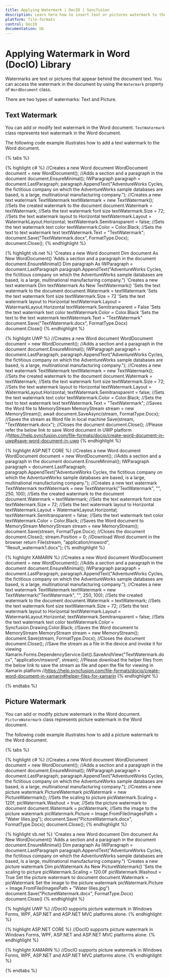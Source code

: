 ```yaml
---
title: Applying Watermark | DocIO | Syncfusion
description: Learn here how to insert text or pictures watermark to the Word document in Syncfusion Word (DocIO) Library and more.
platform: file-formats
control: DocIO
documentation: UG
---
```


# Applying Watermark in Word (DocIO) Library

Watermarks are text or pictures that appear behind the document text. You can access the watermark in the document by using the `Watermark` property of `WordDocument` class.

There are two types of watermarks: Text and Picture.

## Text Watermark

You can add or modify text watermark in the Word document. `TextWatermark` class represents text watermark in the Word document.

The following code example illustrates how to add a text watermark to the Word document.

{% tabs %} 

{% highlight c# %}
//Creates a new Word document
WordDocument document = new WordDocument();
//Adds a section and a paragraph in the document
document.EnsureMinimal();
IWParagraph paragraph = document.LastParagraph;
paragraph.AppendText("AdventureWorks Cycles, the fictitious company on which the AdventureWorks sample databases are based, is a large, multinational manufacturing company.");
//Creates a new text watermark
TextWatermark textWatermark = new TextWatermark();
//Sets the created watermark to the document
document.Watermark = textWatermark;
//Sets the text watermark font size
textWatermark.Size = 72;
//Sets the text watermark layout to Horizontal
textWatermark.Layout = WatermarkLayout.Horizontal;
textWatermark.Semitransparent = false;
//Sets the text watermark text color
textWatermark.Color = Color.Black;
//Sets the text to text watermark text
textWatermark.Text = "TextWatermark";
document.Save("TextWatermark.docx", FormatType.Docx);
document.Close();
{% endhighlight %}

{% highlight vb.net %}
'Creates a new Word document
Dim document As New WordDocument()
'Adds a section and a paragraph in the document
document.EnsureMinimal()
Dim paragraph As IWParagraph = document.LastParagraph
paragraph.AppendText("AdventureWorks Cycles, the fictitious company on which the AdventureWorks sample databases are based, is a large, multinational manufacturing company.")
'Creates a new text watermark
Dim textWatermark As New TextWatermark()
'Sets the text watermark to the document
document.Watermark = textWatermark
'Sets the text watermark font size
textWatermark.Size = 72
'Sets the text watermark layout to Horizontal
textWatermark.Layout = WatermarkLayout.Horizontal
textWatermark.Semitransparent = False
'Sets the text watermark text color
textWatermark.Color = Color.Black
'Sets the text to the text watermark
textWatermark.Text = "TextWatermark"
document.Save("TextWatermark.docx", FormatType.Docx)
document.Close()
{% endhighlight %} 

{% highlight UWP %}
//Creates a new Word document
WordDocument document = new WordDocument();
//Adds a section and a paragraph in the document
document.EnsureMinimal();
IWParagraph paragraph = document.LastParagraph;
paragraph.AppendText("AdventureWorks Cycles, the fictitious company on which the AdventureWorks sample databases are based, is a large, multinational manufacturing company.");
//Creates a new text watermark
TextWatermark textWatermark = new TextWatermark();
//Sets the created watermark to the document
document.Watermark = textWatermark;
//Sets the text watermark font size
textWatermark.Size = 72;
//Sets the text watermark layout to Horizontal
textWatermark.Layout = WatermarkLayout.Horizontal;
textWatermark.Semitransparent = false;
//Sets the text watermark text color
textWatermark.Color = Color.Black;
//Sets the text to text watermark text
textWatermark.Text = "TextWatermark";
//Saves the Word file to MemoryStream
MemoryStream stream = new MemoryStream();
await document.SaveAsync(stream, FormatType.Docx);
//Saves the stream as Word file in local machine
Save(stream, "TextWatermark.docx");
//Closes the document
document.Close();
//Please refer the below link to save Word document in UWP platform
//https://help.syncfusion.com/file-formats/docio/create-word-document-in-uwp#save-word-document-in-uwp
{% endhighlight %}

{% highlight ASP.NET CORE %}
//Creates a new Word document
WordDocument document = new WordDocument();
//Adds a section and a paragraph in the document
document.EnsureMinimal();
IWParagraph paragraph = document.LastParagraph;
paragraph.AppendText("AdventureWorks Cycles, the fictitious company on which the AdventureWorks sample databases are based, is a large, multinational manufacturing company.");
//Creates a new text watermark
TextWatermark textWatermark = new TextWatermark("TextWatermark", "", 250, 100);
//Sets the created watermark to the document
document.Watermark = textWatermark;
//Sets the text watermark font size
textWatermark.Size = 72;
//Sets the text watermark layout to Horizontal
textWatermark.Layout = WatermarkLayout.Horizontal;
textWatermark.Semitransparent = false;
//Sets the text watermark text color
textWatermark.Color = Color.Black;
//Saves the Word document to  MemoryStream
MemoryStream stream = new MemoryStream();
document.Save(stream, FormatType.Docx);
//Closes the document
document.Close();
stream.Position = 0;
//Download Word document in the browser
return File(stream, "application/msword", "Result_watermark1.docx");
{% endhighlight %}

{% highlight XAMARIN %}
//Creates a new Word document
WordDocument document = new WordDocument();
//Adds a section and a paragraph in the document
document.EnsureMinimal();
IWParagraph paragraph = document.LastParagraph;
paragraph.AppendText("AdventureWorks Cycles, the fictitious company on which the AdventureWorks sample databases are based, is a large, multinational manufacturing company.");
//Creates a new text watermark
TextWatermark textWatermark = new TextWatermark("TextWatermark", "", 250, 100);
//Sets the created watermark to the document
document.Watermark = textWatermark;
//Sets the text watermark font size
textWatermark.Size = 72;
//Sets the text watermark layout to Horizontal
textWatermark.Layout = WatermarkLayout.Horizontal;
textWatermark.Semitransparent = false;
//Sets the text watermark text color
textWatermark.Color = Syncfusion.Drawing.Color.Black;
//Saves the Word document to MemoryStream
MemoryStream stream = new MemoryStream();
document.Save(stream, FormatType.Docx);
//Closes the document
document.Close();
//Save the stream as a file in the device and invoke it for viewing
Xamarin.Forms.DependencyService.Get<ISave>().SaveAndView("TextWatermark.docx", "application/msword", stream);
//Please download the helper files from the below link to save the stream as file and open the file for viewing in Xamarin platform
//https://help.syncfusion.com/file-formats/docio/create-word-document-in-xamarin#helper-files-for-xamarin
{% endhighlight %}

{% endtabs %}  

## Picture Watermark

You can add or modify picture watermark in the Word document. `PictureWatermark` class represents picture watermark in the Word document.

The following code example illustrates how to add a picture watermark to the Word document.

{% tabs %}  

{% highlight c# %}
//Creates a new Word document
WordDocument document = new WordDocument();
//Adds a section and a paragraph in the document
document.EnsureMinimal();
IWParagraph paragraph = document.LastParagraph;
paragraph.AppendText("AdventureWorks Cycles, the fictitious company on which the AdventureWorks sample databases are based, is a large, multinational manufacturing company.");
//Creates a new picture watermark
PictureWatermark picWatermark = new PictureWatermark();
//Sets the scaling to picture
picWatermark.Scaling = 120f;
picWatermark.Washout = true;
//Sets the picture watermark to document
document.Watermark = picWatermark;
//Sets the image to the picture watermark
picWatermark.Picture = Image.FromFile(ImagesPath + "Water lilies.jpg");
document.Save("PictureWatermark.docx", FormatType.Docx);
document.Close();
{% endhighlight %}

{% highlight vb.net %}
'Creates a new Word document
Dim document As New WordDocument()
'Adds a section and a paragraph in the document
document.EnsureMinimal()
Dim paragraph As IWParagraph = document.LastParagraph
paragraph.AppendText("AdventureWorks Cycles, the fictitious company on which the AdventureWorks sample databases are based, is a large, multinational manufacturing company.")
'Creates a new picture watermark
Dim picWatermark As New PictureWatermark()
'Sets the scaling to picture
picWatermark.Scaling = 120.0F
picWatermark.Washout = True
Set the picture watermark to document
document.Watermark = picWatermark
Set the image to the picture watermark
picWatermark.Picture = Image.FromFile(ImagesPath + "Water lilies.jpg")
document.Save("PictureWatermark.docx", FormatType.Docx)
document.Close()
{% endhighlight %}

{% highlight UWP %}
//DocIO supports picture watermark in Windows Forms, WPF, ASP.NET and ASP.NET MVC platforms alone.
{% endhighlight %}

{% highlight ASP.NET CORE %}
//DocIO supports picture watermark in Windows Forms, WPF, ASP.NET and ASP.NET MVC platforms alone.
{% endhighlight %}

{% highlight XAMARIN %}
//DocIO supports picture watermark in Windows Forms, WPF, ASP.NET and ASP.NET MVC platforms alone.
{% endhighlight %}

{% endtabs %}